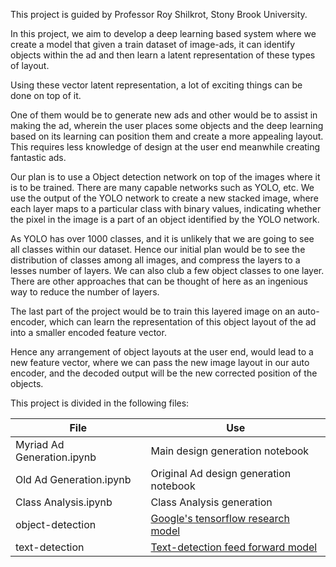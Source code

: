 This project is guided by Professor Roy Shilkrot, Stony Brook University. 

In this project, we aim to develop a deep learning based system where we create a model that given a train dataset of image-ads, it can identify objects within the ad and then learn a latent representation of these types of layout. 

Using these vector latent representation, a lot of exciting things can be done on top of it.

One of them would be to generate new ads and other would be to assist in making the ad, wherein the user places some objects
and the deep learning based on its learning can position them and create a more appealing layout. This requires less knowledge of 
design at the user end meanwhile creating fantastic ads.

Our plan is to use a Object detection network on top of the images where it is to be trained. 
There are many capable networks such as YOLO, etc. We use the output of the YOLO network to create a new stacked image, 
where each layer maps to a particular class with binary values, indicating whether the pixel in the image is a part of 
an object identified by the YOLO network.
 
 
As YOLO has over 1000 classes, and it is unlikely that we are going to see all classes
within our dataset. Hence our initial plan would be to see the distribution of classes among all images, and compress the layers to 
a lesses number of layers. We can also club a few object classes to one layer. There are other approaches that can be thought
of here as an ingenious way to reduce the number of layers.

The last part of the project would be to train this layered image on an auto-encoder, which can learn the representation
of this object layout of the ad into a smaller encoded feature vector. 

Hence any arrangement of object layouts at the user end, would lead to a new feature vector, where we can pass the new 
image layout in our auto encoder, and the decoded output will be the new corrected position of the objects.     


This project is divided in the following files:

|File|Use|
|---|---|
|Myriad Ad Generation.ipynb|Main design generation notebook|
|Old Ad Generation.ipynb|Original Ad design generation notebook|
|Class Analysis.ipynb|Class Analysis generation|
|object-detection|[Google's tensorflow research model](https://github.com/tensorflow/models/tree/master/research/object_detection)|
|text-detection|[Text-detection feed forward model](https://github.com/argman/EAST)|
